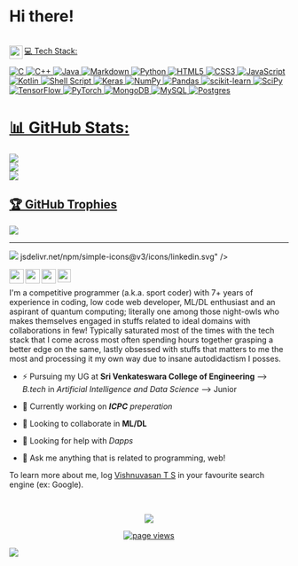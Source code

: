# Hi there!

<!--
## Here is my bio:--->
<br/>



<a href="https://www.linkedin.com/in/cipher-unhsiv">
  <img align="left" width="24px" src="https://cdn.
## 🌐 Socials:
[![Instagram](https://img.shields.io/badge/Instagram-%23E4405F.svg?logo=Instagram&logoColor=white)](https://instagram.com/thz_iz_vishnuoff) [![LinkedIn](https://img.shields.io/badge/LinkedIn-%230077B5.svg?logo=linkedin&logoColor=white)](https://linkedin.com/in/cipher-unhsiv) [![Pinterest](https://img.shields.io/badge/Pinterest-%23E60023.svg?logo=Pinterest&logoColor=white)](https://pinterest.com/cipherunhsiv) [![Reddit](https://img.shields.io/badge/Reddit-%23FF4500.svg?logo=Reddit&logoColor=white)](https://reddit.com/user/cipher-unhsiv_18) [![Stack Overflow](https://img.shields.io/badge/-Stackoverflow-FE7A16?logo=stack-overflow&logoColor=white)](https://stackoverflow.com/users/12139369) [![Twitch](https://img.shields.io/badge/Twitch-%239146FF.svg?logo=Twitch&logoColor=white)](https://twitch.tv/cipherunhsiv) [![Twitter](https://img.shields.io/badge/Twitter-%231DA1F2.svg?logo=Twitter&logoColor=white)](https://twitter.com/Cipher_unhsiV) 

# 💻 Tech Stack:
![C](https://img.shields.io/badge/c-%2300599C.svg?style=for-the-badge&logo=c&logoColor=white) ![C++](https://img.shields.io/badge/c++-%2300599C.svg?style=for-the-badge&logo=c%2B%2B&logoColor=white) ![Java](https://img.shields.io/badge/java-%23ED8B00.svg?style=for-the-badge&logo=java&logoColor=white) ![Markdown](https://img.shields.io/badge/markdown-%23000000.svg?style=for-the-badge&logo=markdown&logoColor=white) ![Python](https://img.shields.io/badge/python-3670A0?style=for-the-badge&logo=python&logoColor=ffdd54) ![HTML5](https://img.shields.io/badge/html5-%23E34F26.svg?style=for-the-badge&logo=html5&logoColor=white) ![CSS3](https://img.shields.io/badge/css3-%231572B6.svg?style=for-the-badge&logo=css3&logoColor=white) ![JavaScript](https://img.shields.io/badge/javascript-%23323330.svg?style=for-the-badge&logo=javascript&logoColor=%23F7DF1E) ![Kotlin](https://img.shields.io/badge/kotlin-%230095D5.svg?style=for-the-badge&logo=kotlin&logoColor=white) ![Shell Script](https://img.shields.io/badge/shell_script-%23121011.svg?style=for-the-badge&logo=gnu-bash&logoColor=white) ![Keras](https://img.shields.io/badge/Keras-%23D00000.svg?style=for-the-badge&logo=Keras&logoColor=white) ![NumPy](https://img.shields.io/badge/numpy-%23013243.svg?style=for-the-badge&logo=numpy&logoColor=white) ![Pandas](https://img.shields.io/badge/pandas-%23150458.svg?style=for-the-badge&logo=pandas&logoColor=white) ![scikit-learn](https://img.shields.io/badge/scikit--learn-%23F7931E.svg?style=for-the-badge&logo=scikit-learn&logoColor=white) ![SciPy](https://img.shields.io/badge/SciPy-%230C55A5.svg?style=for-the-badge&logo=scipy&logoColor=%white) ![TensorFlow](https://img.shields.io/badge/TensorFlow-%23FF6F00.svg?style=for-the-badge&logo=TensorFlow&logoColor=white) ![PyTorch](https://img.shields.io/badge/PyTorch-%23EE4C2C.svg?style=for-the-badge&logo=PyTorch&logoColor=white) ![MongoDB](https://img.shields.io/badge/MongoDB-%234ea94b.svg?style=for-the-badge&logo=mongodb&logoColor=white) ![MySQL](https://img.shields.io/badge/mysql-%2300f.svg?style=for-the-badge&logo=mysql&logoColor=white) ![Postgres](https://img.shields.io/badge/postgres-%23316192.svg?style=for-the-badge&logo=postgresql&logoColor=white)
# 📊 GitHub Stats:
![](https://github-readme-stats.vercel.app/api?username=Cipher-unhsiV&theme=radical&hide_border=true&include_all_commits=false&count_private=false)<br/>
![](https://github-readme-streak-stats.herokuapp.com/?user=Cipher-unhsiV&theme=radical&hide_border=true)<br/>
![](https://github-readme-stats.vercel.app/api/top-langs/?username=Cipher-unhsiV&theme=radical&hide_border=true&include_all_commits=false&count_private=false&layout=compact)

## 🏆 GitHub Trophies
![](https://github-profile-trophy.vercel.app/?username=Cipher-unhsiV&theme=radical&no-frame=true&no-bg=true&margin-w=4)

---
[![](https://visitcount.itsvg.in/api?id=Cipher-unhsiV&icon=2&color=5)](https://visitcount.itsvg.in)
jsdelivr.net/npm/simple-icons@v3/icons/linkedin.svg"  />

<a href="mailto:vishnuvasants@gmail.com">
  <img align="left" width="26px" src="https://cdn.jsdelivr.net/npm/simple-icons@v3/icons/gmail.svg" />
</a>
</a>

<a href="https://www.instagram.com/thz_iz_vishnuoff/">
  <img align="left" width="26px" src="https://cdn.jsdelivr.net/npm/simple-icons@v3/icons/instagram.svg" />
</a>

<a href="https://stackoverflow.com/users/12139369/vishnuvasan">
  <img align="left" width="26px" src="https://cdn.jsdelivr.net/npm/simple-icons@v3/icons/stackoverflow.svg" />
</a>
<a href="https://twitter.com/Cipher_unhsiV">
  <img align="left" width="24px" src="https://cdn.jsdelivr.net/npm/simple-icons@v3/icons/twitter.svg"  />
</a>

<br/>

<br>
 <!--🔭--> I'm a competitive programmer (a.k.a. sport coder) with 7+ years of experience in coding, low code web developer, ML/DL enthusiast and an aspirant of quantum computing; literally one among those night-owls who makes themselves engaged in stuffs related to ideal domains with collaborations in few! Typically saturated most of the times with the tech stack that I come across most often spending hours together grasping a better edge on the same, lastly obsessed with stuffs that matters to me the most and processing it my own way due to insane autodidactism I posses. 

- ⚡ Pursuing my UG at **Sri Venkateswara College of Engineering** --> _B.tech_ in _Artificial Intelligence and Data Science_ --> Junior

- 🌱 Currently working on _**ICPC**_ _preperation_

- 👯 Looking to collaborate in **ML/DL**

- 🤔 Looking for help with _Dapps_ 

- 💬 Ask me anything that is related to programming, web!

To learn more about me, log [Vishnuvasan T S](https://bit.ly/vishnuvasan "Google Search") in your favourite search engine (ex: Google).
 <!--
- 📫 Get to know about my projects : [Stud Eeze](https://devfolio.co/submissions/stud-eeze "Developed at HackSRM 3.0"), [Tour Mysuru](https://devfolio.co/submissions/tour-mysuru "Developed at DSC WOW"), [Grazier](https://devfolio.co/submissions/grazier-c613 "Developed at HackMoL 2.0")
<br/>-->

<!--![Vishnuvasan's github stats](https://github-readme-stats.vercel.app/api?username=Cipher-unhsiV&show_icons=true&hide_border=true) -->
 <!--![Vishnuvasan's github stats](https://github-readme-stats.vercel.app/api?username=Cipher-unhsiV&show_icons=true_color=fff&theme=algolia)-->


<br />
<p align="center">
  <img src="https://github-readme-stats.vercel.app/api?username=Cipher-unhsiV&show_icons=true_color=fff&theme=algolia">
</p>
<p align="center">
  <a href="https://github.com/Cipher-unhsiV">
    <img src="https://komarev.com/ghpvc/?username=Cipher-unhsiV" alt="page views" />
  </a>
</p>
<img src="https://imgur.com/MXTW5Av.png"/>


<!--
<img align="right" alt="GIF" src="./img/code.gif?raw=true" width="425" height="300" />-->




